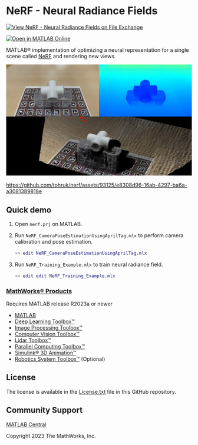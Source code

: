 # NeRF - Neural Radiance Fields

[![View NeRF - Neural Radiance Fields on File Exchange](https://www.mathworks.com/matlabcentral/images/matlab-file-exchange.svg)](https://jp.mathworks.com/matlabcentral/fileexchange/157366-nerf-neural-radiance-fields)

[![Open in MATLAB Online](https://www.mathworks.com/images/responsive/global/open-in-matlab-online.svg)](https://matlab.mathworks.com/open/github/v1?repo=matlab-deep-learning/nerf&project=nerf.prj&file=src/NeRF_Tutorial.mlx)

MATLAB&reg; implementation of optimizing a neural representation for a single scene called [NeRF](https://www.matthewtancik.com/nerf) and rendering new views.

![Novel view synthesis result](results/test_x_pipe_720x1280.jpg)

<https://github.com/tohruk/nerf/assets/93125/e8308d96-16ab-4297-ba6a-a3081389818e>

## Quick demo  

1. Open `nerf.prj` on MATLAB.
2. Run `NeRF_CameraPoseEstimationUsingAprilTag.mlx` to perform camera calibration and pose estimation.

   ```matlab
   >> edit NeRF_CameraPoseEstimationUsingAprilTag.mlx
   ```

3. Run `NeRF_Training_Example.mlx` to train neural radiance field.

   ```matlab
   >> edit edit NeRF_Training_Example.mlx
   ```

### [MathWorks&reg; Products](https://www.mathworks.com)

Requires MATLAB release R2023a or newer

- [MATLAB](https://www.mathworks.com/products/matlab.html)
- [Deep Learning Toolbox&trade;](https://www.mathworks.com/products/deep-learning.html)
- [Image Processing Toolbox&trade;](https://www.mathworks.com/products/image.html)
- [Computer Vision Toolbox&trade;](https://www.mathworks.com/products/computer-vision.html)
- [Lidar Toolbox&trade;](https://www.mathworks.com/products/lidar.html)
- [Parallel Computing Toolbox&trade;](https://www.mathworks.com/products/parallel-computing.html)
- [Simulink&reg; 3D Animation&trade;](https://www.mathworks.com/products/3d-animation.html)
- [Robotics System Toolbox&trade;](https://www.mathworks.com/products/robotics.html) (Optional)

## License

The license is available in the [License.txt](License.txt) file in this GitHub repository.

## Community Support

[MATLAB Central](https://www.mathworks.com/matlabcentral)

Copyright 2023 The MathWorks, Inc.
